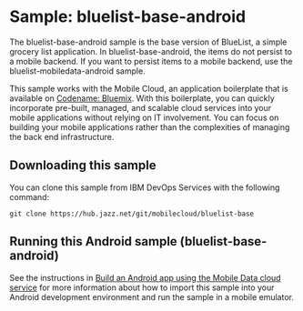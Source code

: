 Sample: bluelist-base-android
===

The bluelist-base-android sample is the base version of BlueList, a simple grocery list application.  In bluelist-base-android, the items do not persist to a mobile backend. If you want to persist items to a mobile backend, use the bluelist-mobiledata-android sample.

This sample works with the Mobile Cloud, an application boilerplate that is available on [Codename: Bluemix](https://www.ng.bluemix.net).  With this boilerplate, you can quickly incorporate pre-built, managed, and scalable cloud services into your mobile applications without relying on IT involvement. You can focus on building your mobile applications rather than the complexities of managing the back end infrastructure.


Downloading this sample
---
You can clone this sample from IBM DevOps Services with the following command: 

    git clone https://hub.jazz.net/git/mobilecloud/bluelist-base


Running this Android sample (bluelist-base-android)
---

See the instructions in [Build an Android app using the Mobile Data cloud service](http://www.ibm.com/developerworks/library/mo-android-mobiledata-app/index.html) for more information about how to import this sample into your Android development environment and run the sample in a mobile emulator.

